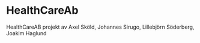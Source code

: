 # HealthCareAb
HealthCareAB projekt av Axel Sköld, Johannes Sirugo, Lillebjörn Söderberg, Joakim Haglund
